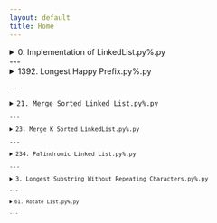 ```yaml
---
layout: default
title: Home
---
```


<details>
<summary>0. Implementation of LinkedList.py%.py</summary>

<pre><code class="language-python">
class Node:
    def __init__(self,data):
        self.data=data
        self.next=None

class LinkedList:
    def __init__(self):
        self.head=None
        self.tail=None
    def insert(self,data):
        newNode = Node(data);
        if self.head is None:
            self.head=newNode
            self.tail=newNode
        else:
            self.tail.next=newNode
            self.tail=newNode
    def insertatbeg(self,data):
        newNode = Node(data);
        if self.head is None:
            self.head=newNode
            self.tail=newNode
        else:
            newNode.next=self.head
            self.head=newNode
    def insertatmid(self,pos,data):
        newNode = Node(data);
        if pos==0:
            self.insertatbeg(data)
        else:
            temp=self.head
            for i in range(pos-1):
                temp=temp.next
            newNode.next=temp.next
            temp.next=newNode
    def reverse(self):
        curr = self.head
        prev = None
        future = None
        while curr is not None:
            future = curr.next
            curr.next = prev
            prev = curr
            curr = future
        self.head=prev
    def print(self):
        temp=self.head
        while temp is not None:
            print(temp.data,end=" ")
            temp=temp.next

if __name__=="__main__":
    ll=LinkedList()
    ele = list(map(int,input().split()))
    for e in ele:
        if e==-1:
            break
        ll.insertatbeg(e)
    ll.print();
    ll.reverse()
    print("\n")
    ll.print()

</code></pre>
</details>
---

<details>
<summary>1392. Longest Happy Prefix.py%.py</summary>

<pre><code class="language-python">
class Solution:
    def longestPrefix(self, s: str) -> str:
        pre = [0]*len(s)
        i=0
        j=1
        while j<len(s):
            if(s[i]==s[j]):
                i=i+1
                pre[j]=i
                j=j+1
            else:
                if i==0:
                    j=j+1
                else:
                    i=pre[i-1]
                    
        return s[:i]

        
</code></pre>
</details>
---

<details>
<summary>21. Merge Sorted Linked List.py%.py</summary>

<pre><code class="language-python">
class Solution:
    def mergeTwoLists(self, list1: Optional[ListNode], list2: Optional[ListNode]) -> Optional[ListNode]:
        if list1 is None : return list2
        if list2 is None : return list1
        temp = ListNode(-1)
        head = temp
        while list1 and list2:
            if list1.val<list2.val:
                temp.next=list1
                list1=list1.next
            else:
                temp.next=list2
                list2=list2.next
            temp=temp.next
        if list1: temp.next=list1
        if list2: temp.next=list2
        return head.next
</code></pre>
</details>
---

<details>
<summary>23. Merge K Sorted LinkedList.py%.py</summary>

<pre><code class="language-python">
from typing import List, Optional
class Solution:
    def mergeTwoLists(self, l1: Optional[ListNode], l2: Optional[ListNode]) -> Optional[ListNode]:
        if not l1:
            return l2
        if not l2:
            return l1

        if l1.val < l2.val:
            l1.next = self.mergeTwoLists(l1.next, l2)
            return l1
        else:
            l2.next = self.mergeTwoLists(l1, l2.next)
            return l2

    def mergeKLists(self, lists: List[Optional[ListNode]]) -> Optional[ListNode]:
        if not lists:
            return None
        return self.divideAndConquer(lists, 0, len(lists) - 1)

    def divideAndConquer(self, lists: List[Optional[ListNode]], left: int, right: int) -> Optional[ListNode]:
        if left == right:
            return lists[left]

        mid = left + (right - left) // 2
        l1 = self.divideAndConquer(lists, left, mid)
        l2 = self.divideAndConquer(lists, mid + 1, right)
        return self.mergeTwoLists(l1, l2)
</code></pre>
</details>
---

<details>
<summary>234. Palindromic Linked List.py%.py</summary>

<pre><code class="language-python">
class Solution:
    def isPalindrome(self, head: Optional[ListNode]) -> bool:
        if not head or not head.next:
            return True
        
        slow, fast = head, head
        while fast and fast.next:
            slow = slow.next
            fast = fast.next.next
        
        prev = None
        while slow:
            temp = slow.next
            slow.next = prev
            prev = slow
            slow = temp
        

        left, right = head, prev
        while right:  
            if left.val != right.val:
                return False
            left = left.next
            right = right.next
        
        return True
</code></pre>
</details>
---

<details>
<summary>3. Longest Substring Without Repeating Characters.py%.py</summary>

<pre><code class="language-python">
class Solution:
    def lengthOfLongestSubstring(self, s: str) -> int:
        m=[-1]*256
        leng,r,l=0,0,0
        while(r<len(s)):
            if(m[ord(s[r])]!=-1 and l<m[ord(s[r])]+1):
                l=m[ord(s[r])]+1
            m[ord(s[r])]=r
            leng=max(leng,r-l+1)
            r=r+1
        return leng
        
</code></pre>
</details>
---

<details>
<summary>61. Rotate List.py%.py</summary>

<pre><code class="language-python">
# Definition for singly-linked list.
# class ListNode:
#     def __init__(self, val=0, next=None):
#         self.val = val
#         self.next = next
class Solution:
    def rotateRight(self, head: Optional[ListNode], k: int) -> Optional[ListNode]:
        if head is None or head.next is None or k==0:
            return head
        
        s=1
        temp=head
        tail=head
        while temp.next:
            temp=temp.next
            tail=temp
            s=s+1

        k = k % s
        if k==0: return head
        tail.next = head

        for i in range(s-k):
            tail = head
            head = head.next
        tail.next=None
        return head

</code></pre>
</details>
---
